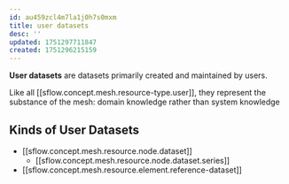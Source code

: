 ```yaml
---
id: au459zcl4m7la1j0h7s0mxm
title: user datasets
desc: ''
updated: 1751297711847
created: 1751296215159
---
```


**User datasets** are datasets primarily created and maintained by users. 

Like all [[sflow.concept.mesh.resource-type.user]], they represent the substance of the mesh: domain knowledge rather than system knowledge

## Kinds of User Datasets

- [[sflow.concept.mesh.resource.node.dataset]]
  - [[sflow.concept.mesh.resource.node.dataset.series]]
- [[sflow.concept.mesh.resource.element.reference-dataset]]

